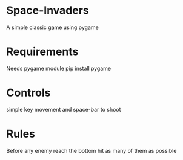 # Space-Invaders
A simple classic game using pygame

# Requirements
Needs pygame module
pip install pygame

# Controls
simple key movement and space-bar to shoot

# Rules
Before any enemy reach the bottom hit as many of them as possible
